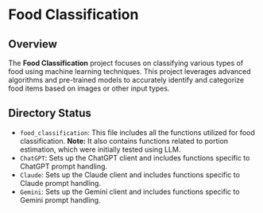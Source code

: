 # Food Classification
## Overview
The **Food Classification** project focuses on classifying various types of food using machine learning techniques. This project leverages advanced algorithms and pre-trained models to accurately identify and categorize food items based on images or other input types.

## Directory Status
- `food_classification`: This file includes all the functions utilized for food classification.
**Note:** It also contains functions related to portion estimation, which were initially tested using LLM.
- `ChatGPT`: Sets up the ChatGPT client and includes functions specific to ChatGPT prompt handling.
- `Claude`: Sets up the Claude client and includes functions specific to Claude prompt handling.
- `Gemini`: Sets up the Gemini client and includes functions specific to Gemini prompt handling.